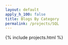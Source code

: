 ```yaml
---
layout: default
apply_h_100: false
title: Blogs By Category
permalink: /projects/SQL
---
```


{% include projects.html %}
